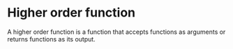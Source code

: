 # Higher order function 

A higher order function is a function that accepts functions as arguments or returns functions as its output.